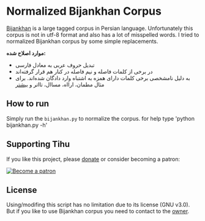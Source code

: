 # Normalized Bijankhan Corpus

[Bijankhan](https://en.wikipedia.org/wiki/Bijankhan_Corpus) is a large tagged corpus in Persian language. Unfortunately this corpus is not in utf-8 format and also has a lot of misspelled words.
I tried to normalized Bijankhan corpus by some simple replacements.

**موارد اصلاح شده:**
- تبدیل حروف عربی به معادل فارسی
- در برخی از کلمات فاصله و نیم فاصله در کنار هم قرار گرفته‌اند
- به دلیل نامشخصی برخی کلمات دارای همزه به اشتباه وارد دادگان شده‌اند. برای مثال مطمان، ارااه، مساال، تااتر و [بیشتر](./misspelled.txt)


## How to run
Simply run the `bijankhan.py` to normalize the corpus. for help type 'python bijankhan.py -h'


## Supporting Tihu
If you like this project, please [donate](http://lilak-project.com/donate.php) or consider becoming a patron:

[![Become a patron](https://c5.patreon.com/external/logo/become_a_patron_button.png)](https://patreon.com/b00f)


## License
Using/modifing this script has no limitation due to its license (GNU v3.0).
But if you like to use Bijankhan corpus you need to contact to the [owner](http://dbrg.ut.ac.ir/Bijankhan/).
